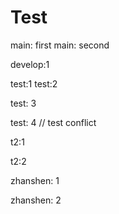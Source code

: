 # Test
main: first
main: second


develop:1


test:1
test:2

test: 3

test: 4 // test conflict

t2:1

t2:2


zhanshen: 1

zhanshen: 2
